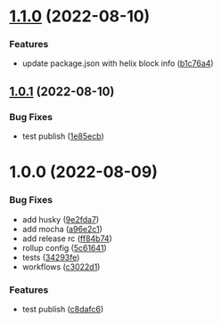 # [1.1.0](https://github.com/dylandepass/helix-test-block/compare/v1.0.1...v1.1.0) (2022-08-10)


### Features

* update package.json with helix block info ([b1c76a4](https://github.com/dylandepass/helix-test-block/commit/b1c76a4a6b4a0e8891e3905374620968bc4f1bd8))

## [1.0.1](https://github.com/dylandepass/helix-test-block/compare/v1.0.0...v1.0.1) (2022-08-10)


### Bug Fixes

* test publish ([1e85ecb](https://github.com/dylandepass/helix-test-block/commit/1e85ecbe858a5e43250ccf31b8026ac3498abb2a))

# 1.0.0 (2022-08-09)


### Bug Fixes

* add husky ([9e2fda7](https://github.com/dylandepass/helix-test-block/commit/9e2fda7b0950587bc20f16a37b141004dce68be8))
* add mocha ([a96e2c1](https://github.com/dylandepass/helix-test-block/commit/a96e2c1246e1ca600b088c165d280f715c18dead))
* add release rc ([ff84b74](https://github.com/dylandepass/helix-test-block/commit/ff84b7469bafbffb345558b4fcf8cf92fc9fc11c))
* rollup config ([5c61641](https://github.com/dylandepass/helix-test-block/commit/5c6164117f6e374b702dcadf36d9a9c67d2303ab))
* tests ([34293fe](https://github.com/dylandepass/helix-test-block/commit/34293fe9ec12296533ee5fc01fa0644c9b3dde57))
* workflows ([c3022d1](https://github.com/dylandepass/helix-test-block/commit/c3022d180d183548c2288688738b336375aa779f))


### Features

* test publish ([c8dafc6](https://github.com/dylandepass/helix-test-block/commit/c8dafc6b8146d95e8c6c1c3abeb54e2a7f2f22b9))
